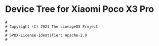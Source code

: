 # Device Tree for Xiaomi Poco X3 Pro

```
#
# Copyright (C) 2021 The LineageOS Project
#
# SPDX-License-Identifier: Apache-2.0
#
```
